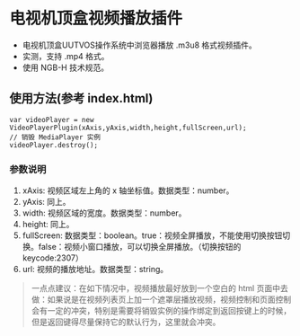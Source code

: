 # 电视机顶盒视频播放插件

- 电视机顶盒UUTVOS操作系统中浏览器播放 .m3u8 格式视频插件。
- 实测，支持 .mp4 格式。
- 使用 NGB-H 技术规范。

## 使用方法(参考 index.html)

```
var videoPlayer = new VideoPlayerPlugin(xAxis,yAxis,width,height,fullScreen,url);
// 销毁 MediaPlayer 实例
videoPlayer.destroy();
```

### 参数说明

1. xAxis: 视频区域左上角的 x 轴坐标值。数据类型：number。
2. yAxis: 同上。
3. width: 视频区域的宽度。数据类型：number。
4. height: 同上。
5. fullScreen: 数据类型：boolean。true：视频全屏播放，不能使用切换按钮切换。false：视频小窗口播放，可以切换全屏播放。（切换按钮的 keycode:2307）
6. url: 视频的播放地址。数据类型：string。

> 一点点建议：在如下情况中，视频播放最好放到一个空白的 html 页面中去做：如果说是在视频列表页上加一个遮罩层播放视频，视频控制和页面控制会有一定的冲突，特别是需要将销毁实例的操作绑定到返回按键上的时候，但是返回键得尽量保持它的默认行为，这里就会冲突。